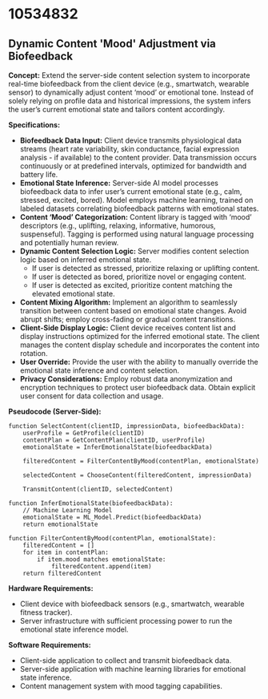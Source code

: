 # 10534832

## Dynamic Content 'Mood' Adjustment via Biofeedback

**Concept:** Extend the server-side content selection system to incorporate real-time biofeedback from the client device (e.g., smartwatch, wearable sensor) to dynamically adjust content ‘mood’ or emotional tone. Instead of solely relying on profile data and historical impressions, the system infers the user’s current emotional state and tailors content accordingly.

**Specifications:**

*   **Biofeedback Data Input:** Client device transmits physiological data streams (heart rate variability, skin conductance, facial expression analysis - if available) to the content provider. Data transmission occurs continuously or at predefined intervals, optimized for bandwidth and battery life.
*   **Emotional State Inference:** Server-side AI model processes biofeedback data to infer user’s current emotional state (e.g., calm, stressed, excited, bored). Model employs machine learning, trained on labeled datasets correlating biofeedback patterns with emotional states.
*   **Content ‘Mood’ Categorization:** Content library is tagged with ‘mood’ descriptors (e.g., uplifting, relaxing, informative, humorous, suspenseful). Tagging is performed using natural language processing and potentially human review.
*   **Dynamic Content Selection Logic:** Server modifies content selection logic based on inferred emotional state.
    *   If user is detected as stressed, prioritize relaxing or uplifting content.
    *   If user is detected as bored, prioritize novel or engaging content.
    *   If user is detected as excited, prioritize content matching the elevated emotional state.
*   **Content Mixing Algorithm:** Implement an algorithm to seamlessly transition between content based on emotional state changes. Avoid abrupt shifts; employ cross-fading or gradual content transitions.
*   **Client-Side Display Logic:** Client device receives content list and display instructions optimized for the inferred emotional state. The client manages the content display schedule and incorporates the content into rotation.
*   **User Override:** Provide the user with the ability to manually override the emotional state inference and content selection.
*   **Privacy Considerations:** Employ robust data anonymization and encryption techniques to protect user biofeedback data. Obtain explicit user consent for data collection and usage.

**Pseudocode (Server-Side):**

```
function SelectContent(clientID, impressionData, biofeedbackData):
    userProfile = GetProfile(clientID)
    contentPlan = GetContentPlan(clientID, userProfile)
    emotionalState = InferEmotionalState(biofeedbackData)

    filteredContent = FilterContentByMood(contentPlan, emotionalState)

    selectedContent = ChooseContent(filteredContent, impressionData)

    TransmitContent(clientID, selectedContent)

function InferEmotionalState(biofeedbackData):
    // Machine Learning Model
    emotionalState = ML_Model.Predict(biofeedbackData)
    return emotionalState

function FilterContentByMood(contentPlan, emotionalState):
    filteredContent = []
    for item in contentPlan:
        if item.mood matches emotionalState:
            filteredContent.append(item)
    return filteredContent
```

**Hardware Requirements:**

*   Client device with biofeedback sensors (e.g., smartwatch, wearable fitness tracker).
*   Server infrastructure with sufficient processing power to run the emotional state inference model.

**Software Requirements:**

*   Client-side application to collect and transmit biofeedback data.
*   Server-side application with machine learning libraries for emotional state inference.
*   Content management system with mood tagging capabilities.